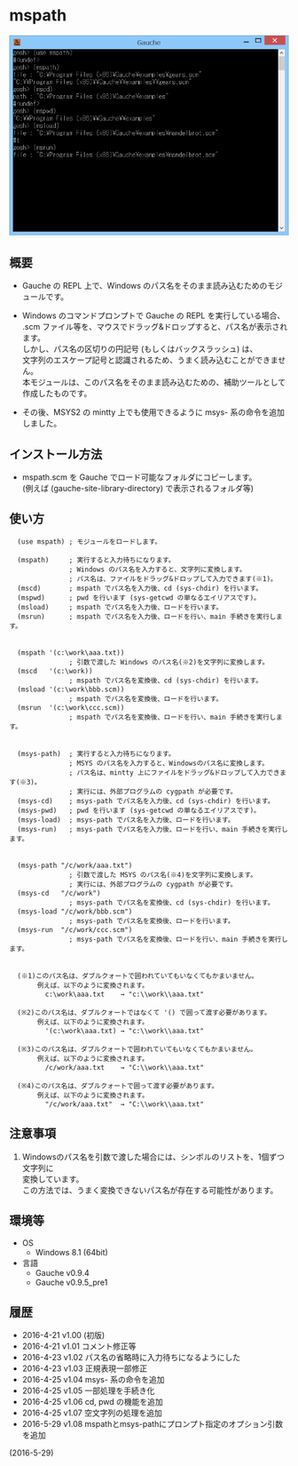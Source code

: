 # mspath

![image](image.png)

## 概要
- Gauche の REPL 上で、Windows のパス名をそのまま読み込むためのモジュールです。

- Windows のコマンドプロンプトで Gauche の REPL を実行している場合、  
  .scm ファイル等を、マウスでドラッグ&ドロップすると、パス名が表示されます。  
  しかし、パス名の区切りの円記号 (もしくはバックスラッシュ) は、  
  文字列のエスケープ記号と認識されるため、うまく読み込むことができません。  
  本モジュールは、このパス名をそのまま読み込むための、補助ツールとして作成したものです。

- その後、MSYS2 の mintty 上でも使用できるように msys- 系の命令を追加しました。


## インストール方法
- mspath.scm を Gauche でロード可能なフォルダにコピーします。  
  (例えば (gauche-site-library-directory) で表示されるフォルダ等)


## 使い方
```
  (use mspath) ; モジュールをロードします。

  (mspath)     ; 実行すると入力待ちになります。
               ; Windows のパス名を入力すると、文字列に変換します。
               ; パス名は、ファイルをドラッグ&ドロップして入力できます(※1)。
  (mscd)       ; mspath でパス名を入力後、cd (sys-chdir) を行います。
  (mspwd)      ; pwd を行います (sys-getcwd の単なるエイリアスです)。
  (msload)     ; mspath でパス名を入力後、ロードを行います。
  (msrun)      ; mspath でパス名を入力後、ロードを行い、main 手続きを実行します。


  (mspath '(c:\work\aaa.txt))
               ; 引数で渡した Windows のパス名(※2)を文字列に変換します。
  (mscd   '(c:\work))
               ; mspath でパス名を変換後、cd (sys-chdir) を行います。
  (msload '(c:\work\bbb.scm))
               ; mspath でパス名を変換後、ロードを行います。
  (msrun  '(c:\work\ccc.scm))
               ; mspath でパス名を変換後、ロードを行い、main 手続きを実行します。


  (msys-path)  ; 実行すると入力待ちになります。
               ; MSYS のパス名を入力すると、Windowsのパス名に変換します。
               ; パス名は、mintty 上にファイルをドラッグ&ドロップして入力できます(※3)。
               ; 実行には、外部プログラムの cygpath が必要です。
  (msys-cd)    ; msys-path でパス名を入力後、cd (sys-chdir) を行います。
  (msys-pwd)   ; pwd を行います (sys-getcwd の単なるエイリアスです)。
  (msys-load)  ; msys-path でパス名を入力後、ロードを行います。
  (msys-run)   ; msys-path でパス名を入力後、ロードを行い、main 手続きを実行します。


  (msys-path "/c/work/aaa.txt")
               ; 引数で渡した MSYS のパス名(※4)を文字列に変換します。
               ; 実行には、外部プログラムの cygpath が必要です。
  (msys-cd   "/c/work")
               ; msys-path でパス名を変換後、cd (sys-chdir) を行います。
  (msys-load "/c/work/bbb.scm")
               ; msys-path でパス名を変換後、ロードを行います。
  (msys-run  "/c/work/ccc.scm")
               ; msys-path でパス名を変換後、ロードを行い、main 手続きを実行します。


  (※1)このパス名は、ダブルクォートで囲われていてもいなくてもかまいません。
       例えば、以下のように変換されます。
         c:\work\aaa.txt    → "c:\\work\\aaa.txt"

  (※2)このパス名は、ダブルクォートではなくて '() で囲って渡す必要があります。
       例えば、以下のように変換されます。
         '(c:\work\aaa.txt) → "c:\\work\\aaa.txt"

  (※3)このパス名は、ダブルクォートで囲われていてもいなくてもかまいません。
       例えば、以下のように変換されます。
         /c/work/aaa.txt    → "C:\\work\\aaa.txt"

  (※4)このパス名は、ダブルクォートで囲って渡す必要があります。
       例えば、以下のように変換されます。
         "/c/work/aaa.txt"  → "C:\\work\\aaa.txt"
```


## 注意事項
1. Windowsのパス名を引数で渡した場合には、シンボルのリストを、1個ずつ文字列に  
   変換しています。  
   この方法では、うまく変換できないパス名が存在する可能性があります。


## 環境等
- OS
  - Windows 8.1 (64bit)
- 言語
  - Gauche v0.9.4
  - Gauche v0.9.5_pre1

## 履歴
- 2016-4-21 v1.00 (初版)
- 2016-4-21 v1.01 コメント修正等
- 2016-4-23 v1.02 パス名の省略時に入力待ちになるようにした
- 2016-4-23 v1.03 正規表現一部修正
- 2016-4-25 v1.04 msys- 系の命令を追加
- 2016-4-25 v1.05 一部処理を手続き化
- 2016-4-25 v1.06 cd, pwd の機能を追加
- 2016-4-25 v1.07 空文字列の処理を追加
- 2016-5-29 v1.08 mspathとmsys-pathにプロンプト指定のオプション引数を追加


(2016-5-29)
